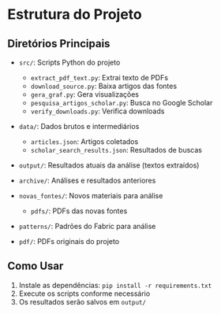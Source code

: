 # Estrutura do Projeto

## Diretórios Principais

- `src/`: Scripts Python do projeto
  - `extract_pdf_text.py`: Extrai texto de PDFs
  - `download_source.py`: Baixa artigos das fontes
  - `gera_graf.py`: Gera visualizações
  - `pesquisa_artigos_scholar.py`: Busca no Google Scholar
  - `verify_downloads.py`: Verifica downloads

- `data/`: Dados brutos e intermediários
  - `articles.json`: Artigos coletados
  - `scholar_search_results.json`: Resultados de buscas

- `output/`: Resultados atuais da análise (textos extraídos)

- `archive/`: Análises e resultados anteriores

- `novas_fontes/`: Novos materiais para análise
  - `pdfs/`: PDFs das novas fontes

- `patterns/`: Padrões do Fabric para análise

- `pdf/`: PDFs originais do projeto

## Como Usar

1. Instale as dependências: `pip install -r requirements.txt`
2. Execute os scripts conforme necessário
3. Os resultados serão salvos em `output/`
